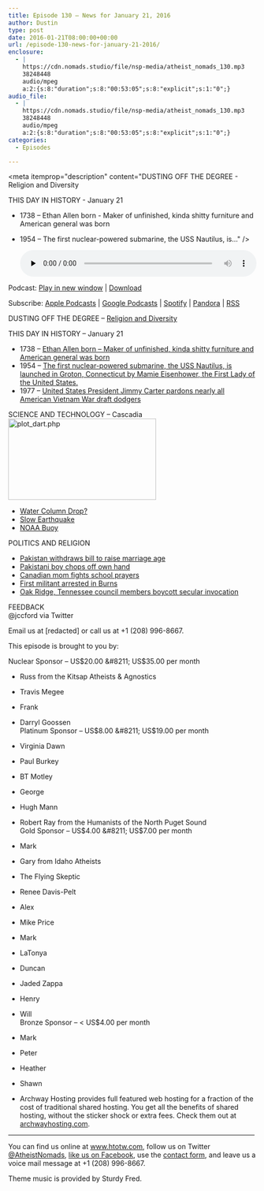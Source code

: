 ```yaml
---
title: ﻿Episode 130 – News for January 21, 2016
author: Dustin
type: post
date: 2016-01-21T08:00:00+00:00
url: /﻿episode-130-news-for-january-21-2016/
enclosure:
  - |
    https://cdn.nomads.studio/file/nsp-media/atheist_nomads_130.mp3
    38248448
    audio/mpeg
    a:2:{s:8:"duration";s:8:"00:53:05";s:8:"explicit";s:1:"0";}
audio_file:
  - |
    https://cdn.nomads.studio/file/nsp-media/atheist_nomads_130.mp3
    38248448
    audio/mpeg
    a:2:{s:8:"duration";s:8:"00:53:05";s:8:"explicit";s:1:"0";}
categories:
  - Episodes

---
```

<div itemscope itemtype="http://schema.org/AudioObject">
  <meta itemprop="name" content="﻿Episode 130 &#8211; News for January 21, 2016" />
  
  <meta itemprop="uploadDate" content="2016-01-21T01:00:00-07:00" />
  
  <meta itemprop="encodingFormat" content="audio/mpeg" />
  
  <meta itemprop="duration" content="PT53M05S" />
  
  <meta itemprop="description" content="DUSTING OFF THE DEGREE - Religion and Diversity

THIS DAY IN HISTORY - January 21
* 1738 – Ethan Allen born - Maker of unfinished, kinda shitty furniture and American general was born
* 1954 – The first nuclear-powered submarine, the USS Nautilus, is..." />
  
  <meta itemprop="contentUrl" content="https://dts.podtrac.com/redirect.mp3/cdn.nomads.studio/file/nsp-media/atheist_nomads_130.mp3" />
  
  <meta itemprop="contentSize" content="36.5" />
  </p> 
  
  <div class="powerpress_player" id="powerpress_player_8387">
    <audio class="wp-audio-shortcode" id="audio-5106-131" preload="none" style="width: 100%;" controls="controls"><source type="audio/mpeg" src="https://dts.podtrac.com/redirect.mp3/cdn.nomads.studio/file/nsp-media/atheist_nomads_130.mp3?_=131" /><a href="https://dts.podtrac.com/redirect.mp3/cdn.nomads.studio/file/nsp-media/atheist_nomads_130.mp3">https://dts.podtrac.com/redirect.mp3/cdn.nomads.studio/file/nsp-media/atheist_nomads_130.mp3</a></audio>
  </div>
</div>

<p class="powerpress_links powerpress_links_mp3">
  Podcast: <a href="https://dts.podtrac.com/redirect.mp3/cdn.nomads.studio/file/nsp-media/atheist_nomads_130.mp3" class="powerpress_link_pinw" target="_blank" title="Play in new window" onclick="return powerpress_pinw('https://htotw.com/?powerpress_pinw=5106-podcast');" rel="nofollow">Play in new window</a> | <a href="https://dts.podtrac.com/redirect.mp3/cdn.nomads.studio/file/nsp-media/atheist_nomads_130.mp3" class="powerpress_link_d" title="Download" rel="nofollow" download="atheist_nomads_130.mp3">Download</a>
</p>

<p class="powerpress_links powerpress_subscribe_links">
  Subscribe: <a href="https://podcasts.apple.com/us/podcast/humanists-take-on-the-world/id530050098?mt=2&ls=1" class="powerpress_link_subscribe powerpress_link_subscribe_itunes" target="_blank" title="Subscribe on Apple Podcasts" rel="nofollow">Apple Podcasts</a> | <a href="https://www.google.com/podcasts?feed=aHR0cDovL2F0aGVpc3Rub21hZHMubGlic3luLmNvbS9yc3M%3D" class="powerpress_link_subscribe powerpress_link_subscribe_googleplay" target="_blank" title="Subscribe on Google Podcasts" rel="nofollow">Google Podcasts</a> | <a href="https://open.spotify.com/show/3LzK2xZGike6Tc1GEMtMbr?si=LieN9SNuTpq96smuaUsH8A" class="powerpress_link_subscribe powerpress_link_subscribe_spotify" target="_blank" title="Subscribe on Spotify" rel="nofollow">Spotify</a> | <a href="https://www.pandora.com/podcast/atheist-nomads/PC:10122?corr=62071012&part=ug" class="powerpress_link_subscribe powerpress_link_subscribe_pandora" target="_blank" title="Subscribe on Pandora" rel="nofollow">Pandora</a> | <a href="https://htotw.com/feed/podcast/" class="powerpress_link_subscribe powerpress_link_subscribe_rss" target="_blank" title="Subscribe via RSS" rel="nofollow">RSS</a>
</p>

DUSTING OFF THE DEGREE &#8211; <a href="http://www.pewresearch.org/fact-tank/2015/07/27/the-most-and-least-racially-diverse-u-s-religious-groups/" target="_blank" rel="noopener">Religion and Diversity</a>

THIS DAY IN HISTORY &#8211; January 21  
* 1738 – <a href="https://en.wikipedia.org/wiki/Ethan_Allen" target="_blank" rel="noopener">Ethan Allen born &#8211; Maker of unfinished, kinda shitty furniture and American general was born</a>  
* 1954 – <a href="https://en.wikipedia.org/wiki/USS_Nautilus_(SSN-571)" target="_blank" rel="noopener">The first nuclear-powered submarine, the USS Nautilus, is launched in Groton, Connecticut by Mamie Eisenhower, the First Lady of the United States.</a>  
* 1977 – <a href="http://www.abajournal.com/magazine/article/jan._21_1977_carter_pardons_vietnam-era_draft_dodgers" target="_blank" rel="noopener">United States President Jimmy Carter pardons nearly all American Vietnam War draft dodgers</a>

SCIENCE AND TECHNOLOGY &#8211; Cascadia<a href="http://www.ndbc.noaa.gov/station_page.php?station=46404&type=0&startyear=2016&startmonth=01&startday=17&endyear=2016&endmonth=01&endday=17&submit=Submit" target="_blank" rel="noopener"><img decoding="async" loading="lazy" class="size-medium wp-image-1189 alignright" src="https://www.htotw.com/wp-content/uploads/2016/01/plot_dart.php_-300x165.png" alt="plot_dart.php" width="300" height="165" /></a>  
* <a href="https://www.superstation95.com/index.php/world/779" target="_blank" rel="noopener">Water Column Drop?</a>  
* <a href="https://pnsn.org/blog/2016/01/07/slow-earthquake-trembles-beneath-vancouver-island" target="_blank" rel="noopener">Slow Earthquake</a>  
* <a href="http://www.ndbc.noaa.gov/station_page.php?station=46404&type=0&startyear=2016&startmonth=01&startday=17&endyear=2016&endmonth=01&endday=17&submit=Submit" target="_blank" rel="noopener">NOAA Buoy</a>

POLITICS AND RELIGION  
* <a href="https://www.washingtonpost.com/news/worldviews/wp/2016/01/15/bill-banning-child-marriage-fails-in-pakistan-after-its-deemed-un-islamic/" target="_blank" rel="noopener">Pakistan withdraws bill to raise marriage age</a>  
* <a href="http://news.yahoo.com/pakistani-boy-cuts-off-own-hand-blasphemy-mistake-142348551.html" target="_blank" rel="noopener">Pakistani boy chops off own hand</a>  
* <a href="http://www.cbc.ca/news/canada/saskatchewan/banning-prayers-in-public-schools-1.3405175" target="_blank" rel="noopener">Canadian mom fights school prayers</a>  
* <a href="http://www.oregonlive.com/oregon-standoff/2016/01/protester_arrested_in_burns_dr.html" target="_blank" rel="noopener">First militant arrested in Burns</a>  
* <a href="http://www.knoxnews.com/news/local/oak-ridge-council-members-boycott-secular-invocation-292a2603-fd33-41bf-e053-0100007f1793-365065171.html" target="_blank" rel="noopener">Oak Ridge, Tennessee council members boycott secular invocation</a>

FEEDBACK  
@jccford via Twitter

Email us at [redacted] or call us at +1 (208) 996-8667.

This episode is brought to you by:

Nuclear Sponsor &#8211; US$20.00 &#8211; US$35.00 per month  
* Russ from the Kitsap Atheists & Agnostics  
* Travis Megee  
* Frank  
* Darryl Goossen  
Platinum Sponsor &#8211; US$8.00 &#8211; US$19.00 per month  
* Virginia Dawn  
* Paul Burkey  
* BT Motley  
* George  
* Hugh Mann  
* Robert Ray from the Humanists of the North Puget Sound  
Gold Sponsor &#8211; US$4.00 &#8211; US$7.00 per month  
* Mark  
* Gary from Idaho Atheists  
* The Flying Skeptic  
* Renee Davis-Pelt  
* Alex  
* Mike Price  
* Mark  
* LaTonya  
* Duncan  
* Jaded Zappa  
* Henry  
* Will  
Bronze Sponsor &#8211; < US$4.00 per month  
* Mark  
* Peter  
* Heather  
* Shawn

* Archway Hosting provides full featured web hosting for a fraction of the cost of traditional shared hosting. You get all the benefits of shared hosting, without the sticker shock or extra fees. Check them out at <a href="http://archwayhosting.com/" target="_blank" rel="noopener">archwayhosting.com</a>.

<hr width="500" />

You can find us online at <a href="https://www.htotw.com/" target="_blank" rel="noopener">www.htotw.com</a>, follow us on Twitter <a href="https://htotw.com/twitter" target="_blank" rel="noopener">@AtheistNomads</a>, <a href="https://htotw.com/facebook" target="_blank" rel="noopener">like us on Facebook</a>, use the [contact form](https://htotw.com/contact), and leave us a voice mail message at +1 (208) 996-8667.

Theme music is provided by Sturdy Fred.